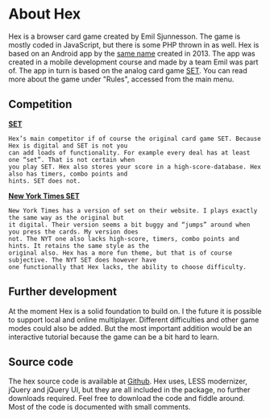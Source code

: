# About Hex

Hex is a browser card game created by Emil Sjunnesson. The game is mostly coded in JavaScript, but there 
	is some PHP thrown in as well. Hex is based on an Android app by the 
	[same name](https://github.com/EmilSjunnesson/CardTest) created in 2013. The 
	app was created in a mobile development course and made by a team Emil was part of. The app in turn is 
	based on the analog card game [SET](http://en.wikipedia.org/wiki/Set_%28game%29). 
	You can read more about the game under "Rules", accessed from the main menu.

## Competition

**[SET](http://www.setgame.com/set)**

	Hex’s main competitor if of course the original card game SET. Because Hex is digital and SET is not you 
	can add loads of functionality. For example every deal has at least one “set”. That is not certain when 
	you play SET. Hex also stores your score in a high-score-database. Hex also has timers, combo points and 
	hints. SET does not.

**[New York Times SET](http://www.nytimes.com/crosswords/game/set/?page=set&difficulty=&_r=0)**

	New York Times has a version of set on their website. I plays exactly the same way as the original but 
	it digital. Their version seems a bit buggy and “jumps” around when you press the cards. My version does 
	not. The NYT one also lacks high-score, timers, combo points and hints. It retains the same style as the 
	original also. Hex has a more fun theme, but that is of course subjective. The NYT SET does however have 
	one functionally that Hex lacks, the ability to choose difficulty.

## Further development

At the moment Hex is a solid foundation to build on. I the future it is possible to support local and 
	online multiplayer. Different difficulties and other game modes could also be added. But the most 
	important addition would be an interactive tutorial because the game can be a bit hard to learn.

## Source code

The hex source code is available at [Github](https://github.com/EmilSjunnesson/hex). 
	Hex uses, LESS modernizer, jQuery and jQuery UI, but they are all included in the package, no further 
	downloads required. Feel free to download the code and fiddle around. Most of the code is documented 
	with small comments.